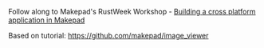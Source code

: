 Follow along to Makepad's RustWeek Workshop - [Building a cross platform application in Makepad](https://rustweek.org/workshops/#makepad)

Based on tutorial: https://github.com/makepad/image_viewer
